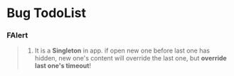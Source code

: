 # Bug TodoList

### FAlert

> 1. It is a **Singleton** in app. if open new one before last one has hidden, new one's content will override the last one, but **override last one's timeout**!